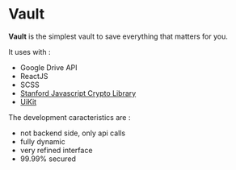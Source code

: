# Vault
**Vault** is the simplest vault to save everything that matters for you.

It uses with :
* Google Drive API
* ReactJS
* SCSS
* [Stanford Javascript Crypto Library](https://github.com/bitwiseshiftleft/sjcl)
* [UiKit](https://getuikit.com/docs/introduction)

The development caracteristics are :
* not backend side, only api calls
* fully dynamic
* very refined interface
* 99.99% secured
